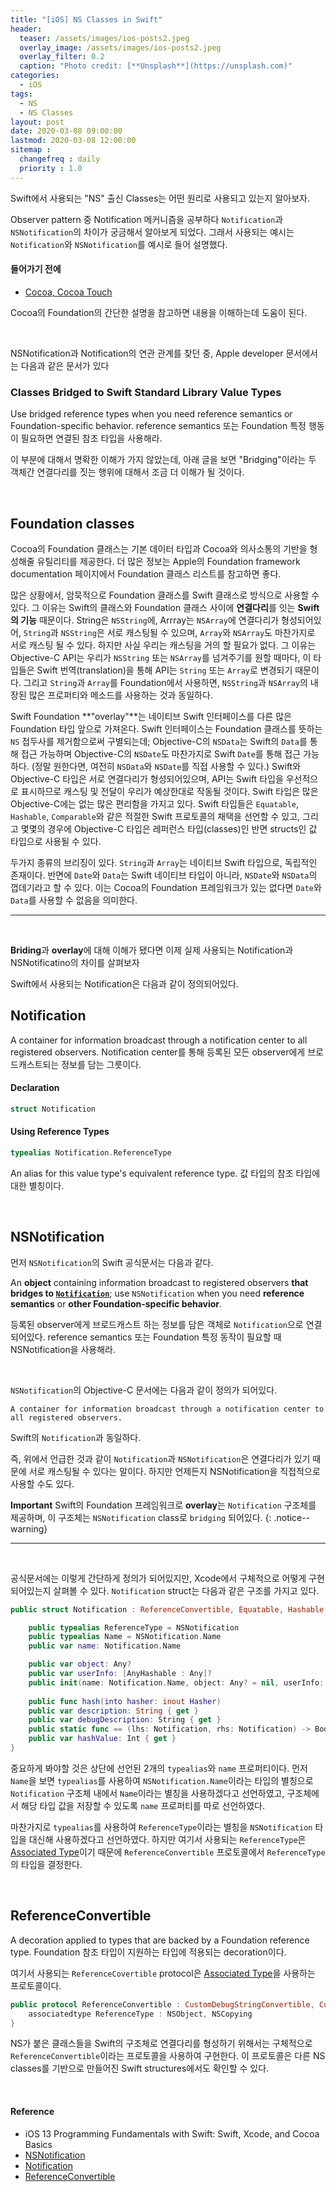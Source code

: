 ```yaml
---
title: "[iOS] NS Classes in Swift"
header:
  teaser: /assets/images/ios-posts2.jpeg
  overlay_image: /assets/images/ios-posts2.jpeg
  overlay_filter: 0.2
  caption: "Photo credit: [**Unsplash**](https://unsplash.com)"
categories:
  - iOS
tags:
  - NS
  - NS Classes
layout: post
date: 2020-03-08 09:00:00
lastmod: 2020-03-08 12:00:00
sitemap :
  changefreq : daily
  priority : 1.0
---
```


Swift에서 사용되는 "NS" 출신 Classes는 어떤 원리로 사용되고 있는지 알아보자.

Observer pattern 중 Notification 메커니즘을 공부하다 `Notification`과 `NSNotification`의 차이가 궁금해서 알아보게 되었다. 그래서 사용되는 예시는 `Notification`와 `NSNotification`를 예시로 들어 설명했다.

#### 들어가기 전에

- [Cocoa, Cocoa Touch](https://corykim0829.github.io/ios/iOS-framework/)

Cocoa의 Foundation의 간단한 설명을 참고하면 내용을 이해하는데 도움이 된다.

<br>

NSNotification과 Notification의 연관 관계를 찾던 중, Apple developer 문서에서는 다음과 같은 문서가 있다

### Classes Bridged to Swift Standard Library Value Types

Use bridged reference types when you need reference semantics or Foundation-specific behavior.
reference semantics 또는 Foundation 특정 행동이 필요하면 연결된 참조 타입을 사용해라.

이 부분에 대해서 명확한 이해가 가지 않았는데, 아래 글을 보면 "Bridging"이라는 두 객체간 연결다리를 짓는 행위에 대해서 조금 더 이해가 될 것이다.

<br>

## Foundation classes

Cocoa의 Foundation 클래스는 기본 데이터 타입과 Cocoa와 의사소통의 기반을 형성해줄 유틸리티를 제공한다. 더 많은 정보는 Apple의 Foundation framework documentation 페이지에서 Foundation 클래스 리스트를 참고하면 좋다.

많은 상황에서, 암묵적으로 Foundation 클래스를  Swift 클래스로 방식으로 사용할 수 있다. 그 이유는 Swift의 클래스와 Foundation 클래스 사이에 **연결다리**를 잇는 **Swift의 기능** 때문이다. String은 `NSString`에, Arrray는 `NSArray`에 연결다리가 형성되어있어, `String`과 `NSString`은 서로 캐스팅될 수 있으며, `Array`와 `NSArray`도 마찬가지로 서로 캐스팅 될 수 있다. 하지만 사실 우리는 캐스팅을 거의 할 필요가 없다. 그 이유는 Objective-C API는 우리가 `NSString` 또는 `NSArray`를 넘겨주기를 원할 때마다, 이 타입들은 Swift 번역(translation)을 통해 API는 `String` 또는 `Array`로 변경되기 때문이다. 그리고 `String`과 `Array`를 Foundation에서 사용하면, `NSString`과 `NSArray`의 내장된 많은 프로퍼티와 메소드를 사용하는 것과 동일하다.

Swift Foundation **"overlay"**는 네이티브 Swift 인터페이스를 다른 많은 Foundation 타입 앞으로 가져온다. Swift 인터페이스는 Foundation 클래스를 뜻하는 `NS` 접두사를 제거함으로써 구별되는데; Objective-C의 `NSData`는 Swift의 `Data`를 통해 접근 가능하며 Objective-C의 `NSDate`도 마찬가지로 Swift `Date`를 통해 접근 가능하다. (정말 원한다면, 여전히 `NSData`와 `NSDate`를 직접 사용할 수 있다.) Swift와 Objective-C 타입은 서로 연결다리가 형성되어있으며, API는 Swift 타입을 우선적으로 표시하므로 캐스팅 및 전달이 우리가 예상한대로 작동될 것이다. Swift 타입은 많은 Objective-C에는 없는 많은 편리함을 가지고 있다. Swift 타입들은 `Equatable`, `Hashable`, `Comparable`와 같은 적절한 Swift 프로토콜의 채택을 선언할 수 있고, 그리고 몇몇의 경우에 Objective-C 타입은 레퍼런스 타입(classes)인 반면 structs인 값 타입으로 사용될 수 있다.

두가지 종류의 브리징이 있다. `String`과 `Array`는 네이티브 Swift 타입으로, 독립적인 존재이다. 반면에 `Date`와 `Data`는 Swift 네이티브 타입이 아니라, `NSDate`와 `NSData`의 껍데기라고 할 수 있다. 이는 Cocoa의 Foundation 프레임워크가 있는 없다면 `Date`와 `Data`를 사용할 수 없음을 의미한다.

---

<br>

**Briding**과 **overlay**에 대해 이해가 됐다면 이제 실제 사용되는 Notification과 NSNotificatino의 차이를 살펴보자

Swift에서 사용되는 Notification은 다음과 같이 정의되어있다.

## Notification

A container for information broadcast through a notification center to all registered observers.
Notification center를 통해 등록된 모든 observer에게 브로드캐스트되는 정보를 담는 그릇이다.

#### Declaration

```swift
struct Notification
```

#### Using Reference Types

```swift
typealias Notification.ReferenceType
```

An alias for this value type's equivalent reference type.
값 타입의 참조 타입에 대한 별칭이다.

<br>

## NSNotification

먼저 `NSNotification`의 Swift 공식문서는 다음과 같다.

An **object** containing information broadcast to registered observers **that bridges to [`Notification`](https://developer.apple.com/documentation/foundation/notification)**; use `NSNotification` when you need **reference semantics** or **other Foundation-specific behavior**.

등록된 observer에게 브로드캐스트 하는 정보를 담은 객체로 `Notification`으로 연결되어있다. reference semantics 또는 Foundation 특정 동작이 필요할 때 NSNotification을 사용해라.

<br>

`NSNotification`의 Objective-C 문서에는 다음과 같이 정의가 되어있다.

```
A container for information broadcast through a notification center to all registered observers.
```

Swift의 `Notification`과 동일하다.

즉, 위에서 언급한 것과 같이 `Notification`과 `NSNotification`은 연결다리가 있기 때문에 서로 캐스팅될 수 있다는 말이다. 하지만 언제든지 NSNotification을 직접적으로 사용할 수도 있다.

**Important**
Swift의 Foundation 프레임워크로 **overlay**는 `Notification` 구조체를 제공하며, 이 구조체는 `NSNotification` class로 `bridging` 되어있다.
{: .notice--warning}

---

<br>

공식문서에는 이렇게 간단하게 정의가 되어있지만, Xcode에서 구체적으로 어떻게 구현되어있는지 살펴볼 수 있다. `Notification` struct는 다음과 같은 구조를 가지고 있다.

```swift
public struct Notification : ReferenceConvertible, Equatable, Hashable {

    public typealias ReferenceType = NSNotification
    public typealias Name = NSNotification.Name
    public var name: Notification.Name

    public var object: Any?
    public var userInfo: [AnyHashable : Any]?
    public init(name: Notification.Name, object: Any? = nil, userInfo: [AnyHashable : Any]? = nil)
  
    public func hash(into hasher: inout Hasher)
    public var description: String { get }
    public var debugDescription: String { get }
    public static func == (lhs: Notification, rhs: Notification) -> Bool
    public var hashValue: Int { get }
}
```

중요하게 봐야할 것은 상단에 선언된 2개의 `typealias`와 `name` 프로퍼티이다. 먼저 `Name`을 보면 `typealias`를 사용하여 `NSNotification.Name`이라는 타입의 별칭으로 `Notification` 구조체 내에서 `Name`이라는 별칭을 사용하겠다고 선언하였고, 구조체에서 해당 타입 값을 저장할 수 있도록 `name` 프로퍼티를 따로 선언하였다.

마찬가지로 `typealias`를 사용하여 `ReferenceType`이라는 별칭을 `NSNotification` 타입을 대신해 사용하겠다고 선언하였다. 하지만 여기서 사용되는 `ReferenceType`은 [Associated Type](https://corykim0829.github.io/swift/Associated-Type/)이기 때문에 `ReferenceConvertible` 프로토콜에서 `ReferenceType`의 타입을 결정한다.

<br>

## ReferenceConvertible

A decoration applied to types that are backed by a Foundation reference type.
Foundation 참조 타입이 지원하는 타입에 적용되는 decoration이다.

여기서 사용되는 `ReferenceCovertible` protocol은 [Associated Type](https://corykim0829.github.io/swift/Associated-Type/)을 사용하는 프로토콜이다.

```swift
public protocol ReferenceConvertible : CustomDebugStringConvertible, CustomStringConvertible, Hashable, _ObjectiveCBridgeable {
    associatedtype ReferenceType : NSObject, NSCopying
}
```

NS가 붙은 클래스들을 Swift의 구조체로 연결다리를 형성하기 위해서는 구체적으로 `ReferenceConvertible`이라는 프로토콜을 사용하여 구현한다. 이 프로토콜은 다른 NS classes를 기반으로 만들어진 Swift structures에서도 확인할 수 있다.

<br>

#### Reference

- iOS 13 Programming Fundamentals with Swift: Swift, Xcode, and Cocoa Basics
- [NSNotification](https://developer.apple.com/documentation/foundation/nsnotification)
- [Notification](https://developer.apple.com/documentation/foundation/notification)
- [ReferenceConvertible](https://developer.apple.com/documentation/foundation/referenceconvertible)